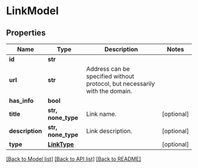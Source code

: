 # LinkModel


## Properties
Name | Type | Description | Notes
------------ | ------------- | ------------- | -------------
**id** | **str** |  | 
**url** | **str** | Address can be specified without protocol, but necessarily with the domain. | 
**has_info** | **bool** |  | 
**title** | **str, none_type** | Link name. | [optional] 
**description** | **str, none_type** | Link description. | [optional] 
**type** | [**LinkType**](LinkType.md) |  | [optional] 

[[Back to Model list]](../README.md#documentation-for-models) [[Back to API list]](../README.md#documentation-for-api-endpoints) [[Back to README]](../README.md)


